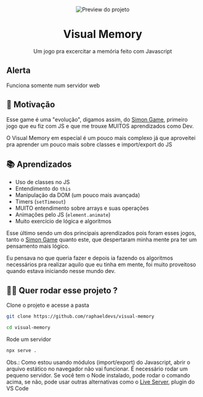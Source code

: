 <p align="center">
  <img src="./.github/project.gif" alt="Preview do projeto">
</p>

<h1 align="center">
  Visual Memory
</h1>

<p align="center">
  Um jogo pra excercitar a memória feito com Javascript
</p>

## Alerta

Funciona somente num servidor web

## 🧠 Motivação
Esse game é uma "evolução", digamos assim, do [Simon Game](https://github.com/raphaeldevs/simon-game), primeiro jogo que eu fiz com JS e que me trouxe MUITOS aprendizados como Dev.

O Visual Memory em especial é um pouco mais complexo já que aproveitei pra aprender um pouco mais sobre classes e import/export do JS

## 📚 Aprendizados

- Uso de classes no JS
- Entendimento do `this`
- Manipulação da DOM (um pouco mais avançada)
- Timers (`setTimeout`)
- MUITO entendimento sobre arrays e suas operações
- Animações pelo JS (`element.animate`)
- Muito exercício de lógica e algoritmos

Esse último sendo um dos principais aprendizados pois foram esses jogos, tanto o [Simon Game](https://github.com/raphaeldevs/simon-game) quanto este, que despertaram minha mente pra ter um pensamento mais lógico.

Eu pensava no que queria fazer e depois ia fazendo os algoritmos necessários pra realizar aquilo que eu tinha em mente, foi muito proveitoso quando estava iniciando nesse mundo dev.

## 👨‍💻 Quer rodar esse projeto ?
Clone o projeto e acesse a pasta
```bash
git clone https://github.com/raphaeldevs/visual-memory

cd visual-memory
```

Rode um servidor
```bash
npx serve .
```

Obs.: Como estou usando módulos (import/export) do Javascript, abrir o arquivo estático no navegador não vai funcionar. É necessário rodar um pequeno servidor.
Se você tem o Node instalado, pode rodar o comando acima, se não, pode usar outras alternativas como o [Live Server](https://marketplace.visualstudio.com/items?itemName=ritwickdey.LiveServer), plugin do VS Code
